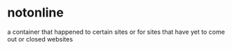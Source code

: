 # notonline
a container that happened to certain sites or for sites that have yet to come out
or closed websites
